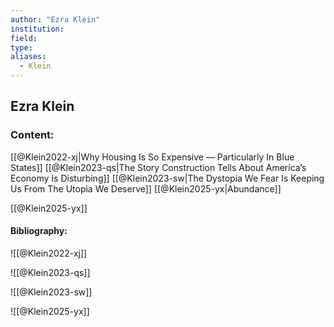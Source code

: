 ```yaml
---
author: "Ezra Klein"
institution:
field:
type:
aliases:
  - Klein
---
```


## Ezra Klein

### Content:
[[@Klein2022-xj|Why Housing Is So Expensive — Particularly In Blue States]]
[[@Klein2023-qs|The Story Construction Tells About America’s Economy Is Disturbing]]
[[@Klein2023-sw|The Dystopia We Fear Is Keeping Us From The Utopia We Deserve]]
[[@Klein2025-yx|Abundance]]

[[@Klein2025-yx]]
#### Bibliography:

![[@Klein2022-xj]]

![[@Klein2023-qs]]

![[@Klein2023-sw]]

![[@Klein2025-yx]]